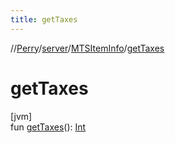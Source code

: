 ```yaml
---
title: getTaxes
---
```

//[Perry](../../../index.html)/[server](../index.html)/[MTSItemInfo](index.html)/[getTaxes](get-taxes.html)



# getTaxes



[jvm]\
fun [getTaxes](get-taxes.html)(): [Int](https://kotlinlang.org/api/latest/jvm/stdlib/kotlin/-int/index.html)




